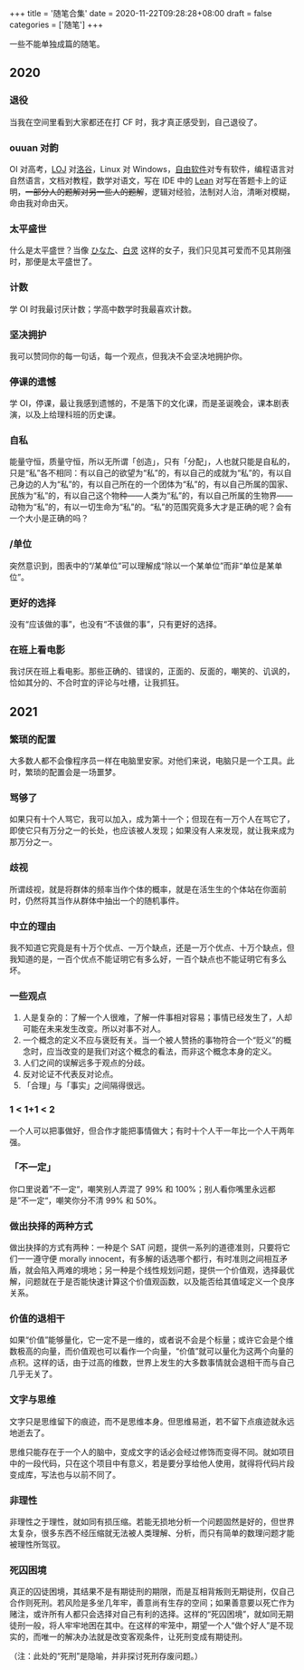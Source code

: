 +++
title = '随笔合集'
date = 2020-11-22T09:28:28+08:00
draft = false
categories = ['随笔']
+++

一些不能单独成篇的随笔。

<!--more-->

## 2020

### 退役

当我在空间里看到大家都还在打 CF 时，我才真正感受到，自己退役了。

### ouuan 对韵

OI 对高考，[LOJ](https://loj.ac) 对[洛谷](https://www.luogu.com.cn/)，Linux 对 Windows，[自由软件](https://www.gnu.org/philosophy/free-sw.html)对专有软件，编程语言对自然语言，文档对教程，数学对语文，写在 IDE 中的 [Lean](https://leanprover-community.github.io/) 对写在答题卡上的证明，~~一部分人的题解对另一些人的题解~~，逻辑对经验，法制对人治，清晰对模糊，命由我对命由天。

### 太平盛世

什么是太平盛世？当像 [ひなた](https://zh.moegirl.org.cn/zh-cn/川本日向)、[白灵](https://baike.baidu.com/item/白灵) 这样的女子，我们只见其可爱而不见其刚强时，那便是太平盛世了。

### 计数

学 OI 时我最讨厌计数；学高中数学时我最喜欢计数。

### 坚决拥护

我可以赞同你的每一句话，每一个观点，但我决不会坚决地拥护你。

### 停课的遗憾

学 OI，停课，最让我感到遗憾的，不是落下的文化课，而是圣诞晚会，课本剧表演，以及上给理科班的历史课。

### 自私

能量守恒，质量守恒，所以无所谓「创造」，只有「分配」，人也就只能是自私的，只是“私”各不相同：有以自己的欲望为“私”的，有以自己的成就为“私”的，有以自己身边的人为“私”的，有以自己所在的一个团体为“私”的，有以自己所属的国家、民族为“私”的，有以自己这个物种——人类为“私”的，有以自己所属的生物界——动物为“私”的，有以一切生命为“私”的。“私”的范围究竟多大才是正确的呢？会有一个大小是正确的吗？

### /单位

突然意识到，图表中的“/某单位”可以理解成“除以一个某单位”而非“单位是某单位”。

### 更好的选择

没有“应该做的事”，也没有“不该做的事”，只有更好的选择。

### 在班上看电影

我讨厌在班上看电影。那些正确的、错误的，正面的、反面的，嘲笑的、讥讽的，恰如其分的、不合时宜的评论与吐槽，让我抓狂。

## 2021

### 繁琐的配置

大多数人都不会像程序员一样在电脑里安家。对他们来说，电脑只是一个工具。此时，繁琐的配置会是一场噩梦。

### 骂够了

如果只有十个人骂它，我可以加入，成为第十一个；但现在有一万个人在骂它了，即使它只有万分之一的长处，也应该被人发现；如果没有人来发现，就让我来成为那万分之一。

### 歧视

所谓歧视，就是将群体的频率当作个体的概率，就是在活生生的个体站在你面前时，仍然将其当作从群体中抽出一个的随机事件。

### 中立的理由

我不知道它究竟是有十万个优点、一万个缺点，还是一万个优点、十万个缺点，但我知道的是，一百个优点不能证明它有多么好，一百个缺点也不能证明它有多么坏。

### 一些观点

1.  人是复杂的：了解一个人很难，了解一件事相对容易；事情已经发生了，人却可能在未来发生改变。所以对事不对人。
2.  一个概念的定义不应与褒贬有关。当一个被人赞扬的事物符合一个“贬义”的概念时，应当改变的是我们对这个概念的看法，而非这个概念本身的定义。
3.  人们之间的误解远多于观点的分歧。
4.  反对论证不代表反对论点。
5.  「合理」与「事实」之间隔得很远。

### 1 \< 1+1 \< 2

一个人可以把事做好，但合作才能把事情做大；有时十个人干一年比一个人干两年强。

### 「不一定」

你口里说着”不一定“，嘲笑别人弄混了 99% 和 100%；别人看你嘴里永远都是”不一定“，嘲笑你分不清 99% 和 50%。

### 做出抉择的两种方式

做出抉择的方式有两种：一种是个 SAT 问题，提供一系列的道德准则，只要将它们一一遵守便 morally innocent，有多解的话选哪个都行，有时准则之间相互矛盾，就会陷入两难的境地；另一种是个线性规划问题，提供一个价值观，选择最优解，问题就在于是否能快速计算这个价值观函数，以及能否给其值域定义一个良序关系。

### 价值的退相干

如果“价值”能够量化，它一定不是一维的，或者说不会是个标量；或许它会是个维数极高的向量，而价值观也可以看作一个向量，“价值”就可以量化为这两个向量的点积。这样的话，由于过高的维数，世界上发生的大多数事情就会退相干而与自己几乎无关了。

### 文字与思维

文字只是思维留下的痕迹，而不是思维本身。但思维易逝，若不留下点痕迹就永远地逝去了。

思维只能存在于一个人的脑中，变成文字的话必会经过修饰而变得不同。就如项目中的一段代码，只在这个项目中有意义，若是要分享给他人使用，就得将代码片段变成库，写法也与以前不同了。

### 非理性

非理性之于理性，就如同有损压缩。若能无损地分析一个问题固然是好的，但世界太复杂，很多东西不经压缩就无法被人类理解、分析，而只有简单的数理问题才能被理性所驾驭。

### 死囚困境

真正的囚徒困境，其结果不是有期徒刑的期限，而是互相背叛则无期徒刑，仅自己合作则死刑。若风险是多坐几年牢，善意尚有生存的空间；如果善意要以死亡作为赌注，或许所有人都只会选择对自己有利的选择。这样的“死囚困境”，就如同无期徒刑一般，将人牢牢地困在其中。在这样的牢笼中，期望一个人“做个好人”是不现实的，而唯一的解决办法就是改变客观条件，让死刑变成有期徒刑。

（注：此处的“死刑”是隐喻，并非探讨死刑存废问题。）
